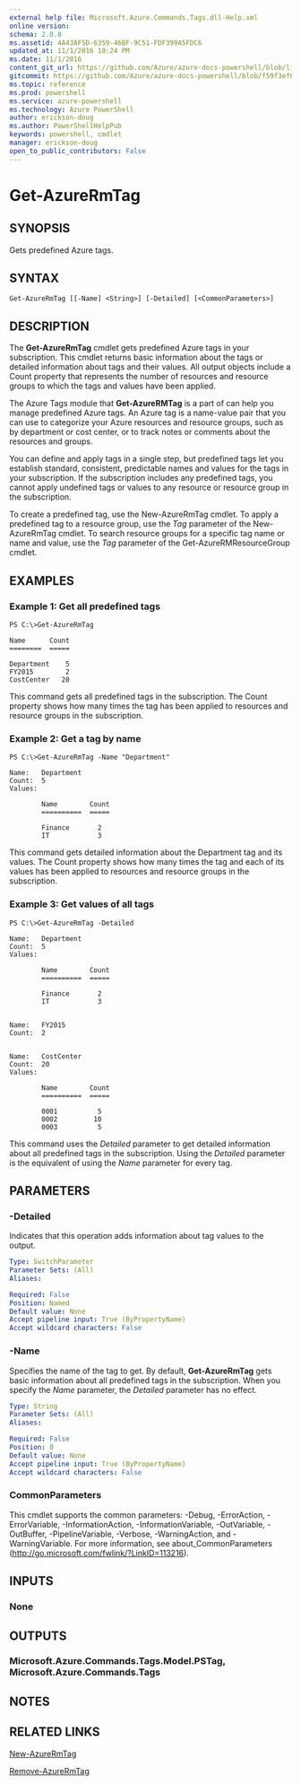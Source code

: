 ```yaml
---
external help file: Microsoft.Azure.Commands.Tags.dll-Help.xml
online version: 
schema: 2.0.0
ms.assetid: 4A43AF5D-6359-46BF-9C51-FDF399A5FDC6
updated_at: 11/1/2016 10:24 PM
ms.date: 11/1/2016
content_git_url: https://github.com/Azure/azure-docs-powershell/blob/live/azureps-cmdlets-docs/ResourceManager/AzureRM.Tags/v2.1.0/Get-AzureRmTag.md
gitcommit: https://github.com/Azure/azure-docs-powershell/blob/f59f3ef60bc592383812213e69fd77ba950759ed/azureps-cmdlets-docs/ResourceManager/AzureRM.Tags/v2.1.0/Get-AzureRmTag.md
ms.topic: reference
ms.prod: powershell
ms.service: azure-powershell
ms.technology: Azure PowerShell
author: erickson-doug
ms.author: PowerShellHelpPub
keywords: powershell, cmdlet
manager: erickson-doug
open_to_public_contributors: False
---
```


# Get-AzureRmTag

## SYNOPSIS
Gets predefined Azure tags.

## SYNTAX

```
Get-AzureRmTag [[-Name] <String>] [-Detailed] [<CommonParameters>]
```

## DESCRIPTION
The **Get-AzureRmTag** cmdlet gets predefined Azure tags in your subscription.
This cmdlet returns basic information about the tags or detailed information about tags and their values.
All output objects include a Count property that represents the number of resources and resource groups to which the tags and values have been applied.

The Azure Tags module that **Get-AzureRMTag** is a part of can help you manage predefined Azure tags.
An Azure tag is a name-value pair that you can use to categorize your Azure resources and resource groups, such as by department or cost center, or to track notes or comments about the resources and groups.

You can define and apply tags in a single step, but predefined tags let you establish standard, consistent, predictable names and values for the tags in your subscription.
If the subscription includes any predefined tags, you cannot apply undefined tags or values to any resource or resource group in the subscription.

To create a predefined tag, use the New-AzureRmTag cmdlet.
To apply a predefined tag to a resource group, use the *Tag* parameter of the New-AzureRmTag cmdlet.
To search resource groups for a specific tag name or name and value, use the *Tag* parameter of the Get-AzureRMResourceGroup cmdlet.

## EXAMPLES

### Example 1: Get all predefined tags
```
PS C:\>Get-AzureRmTag

Name      Count
========  =====

Department    5
FY2015        2
CostCenter   20
```

This command gets all predefined tags in the subscription.
The Count property shows how many times the tag has been applied to resources and resource groups in the subscription.

### Example 2: Get a tag by name
```
PS C:\>Get-AzureRmTag -Name "Department"

Name:   Department
Count:  5
Values: 

        Name        Count
        ==========  =====

        Finance       2
        IT            3
```

This command gets detailed information about the Department tag and its values.
The Count property shows how many times the tag and each of its values has been applied to resources and resource groups in the subscription.

### Example 3: Get values of all tags
```
PS C:\>Get-AzureRmTag -Detailed

Name:   Department
Count:  5
Values: 

        Name        Count
        ==========  =====

        Finance       2
        IT            3


Name:   FY2015
Count:  2


Name:   CostCenter
Count:  20
Values: 

        Name        Count
        ==========  =====

        0001          5
        0002         10
        0003          5
```

This command uses the *Detailed* parameter to get detailed information about all predefined tags in the subscription.
Using the *Detailed* parameter is the equivalent of using the *Name* parameter for every tag.

## PARAMETERS

### -Detailed
Indicates that this operation adds information about tag values to the output.

```yaml
Type: SwitchParameter
Parameter Sets: (All)
Aliases: 

Required: False
Position: Named
Default value: None
Accept pipeline input: True (ByPropertyName)
Accept wildcard characters: False
```

### -Name
Specifies the name of the tag to get.
By default, **Get-AzureRmTag** gets basic information about all predefined tags in the subscription.
When you specify the *Name* parameter, the *Detailed* parameter has no effect.

```yaml
Type: String
Parameter Sets: (All)
Aliases: 

Required: False
Position: 0
Default value: None
Accept pipeline input: True (ByPropertyName)
Accept wildcard characters: False
```

### CommonParameters
This cmdlet supports the common parameters: -Debug, -ErrorAction, -ErrorVariable, -InformationAction, -InformationVariable, -OutVariable, -OutBuffer, -PipelineVariable, -Verbose, -WarningAction, and -WarningVariable. For more information, see about_CommonParameters (http://go.microsoft.com/fwlink/?LinkID=113216).

## INPUTS

### None

## OUTPUTS

### Microsoft.Azure.Commands.Tags.Model.PSTag, Microsoft.Azure.Commands.Tags

## NOTES

## RELATED LINKS

[New-AzureRmTag](xref:ResourceManager/AzureRM.Tags/v2.1.0/New-AzureRmTag.md)

[Remove-AzureRmTag](xref:ResourceManager/AzureRM.Tags/v2.1.0/Remove-AzureRmTag.md)


